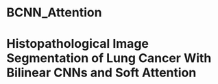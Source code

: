 # BCNN_Attention

# Histopathological Image Segmentation of Lung Cancer With Bilinear CNNs and Soft Attention
